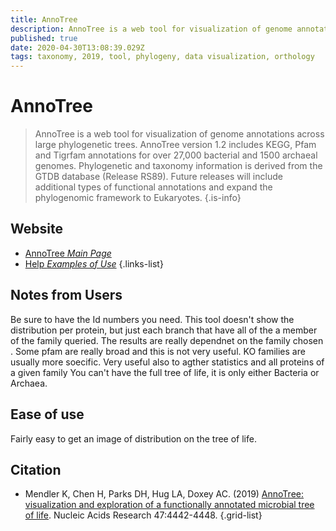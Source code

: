 ```yaml
---
title: AnnoTree
description: AnnoTree is a web tool for visualization of genome annotations across large phylogenetic trees.
published: true
date: 2020-04-30T13:08:39.029Z
tags: taxonomy, 2019, tool, phylogeny, data visualization, orthology
---
```


# AnnoTree

> AnnoTree is a web tool for visualization of genome annotations across large phylogenetic trees. AnnoTree version 1.2 includes KEGG, Pfam and Tigrfam annotations for over 27,000 bacterial and 1500 archaeal genomes. Phylogenetic and taxonomy information is derived from the GTDB database (Release RS89).
&NewLine;
Future releases will include additional types of functional annotations and expand the phylogenomic framework to Eukaryotes.
{.is-info}

## Website

- [AnnoTree *Main Page*](http://annotree.uwaterloo.ca/)
- [Help *Examples of Use*](http://annotree.uwaterloo.ca/app/examples.html)
{.links-list}

## Notes from Users
Be sure to have the Id numbers you need. This tool doesn't show the distribution per protein, but just each branch that have all of the a member of the family queried. The results are really dependnet on the family chosen . Some pfam are really broad and this is not very useful. KO families are usually more soecific. Very useful also to agther statistics and all proteins of a given family
You can't have the full tree of life, it is only either Bacteria or Archaea.

## Ease of use
Fairly easy to get an image of distribution on the tree of life.

## Citation

- Mendler K, Chen H, Parks DH, Hug LA, Doxey AC. (2019) [AnnoTree: visualization and exploration of a functionally annotated microbial tree of life](http://dx.doi.org/10.1093/nar/gkz246). Nucleic Acids Research 47:4442-4448.
{.grid-list}
